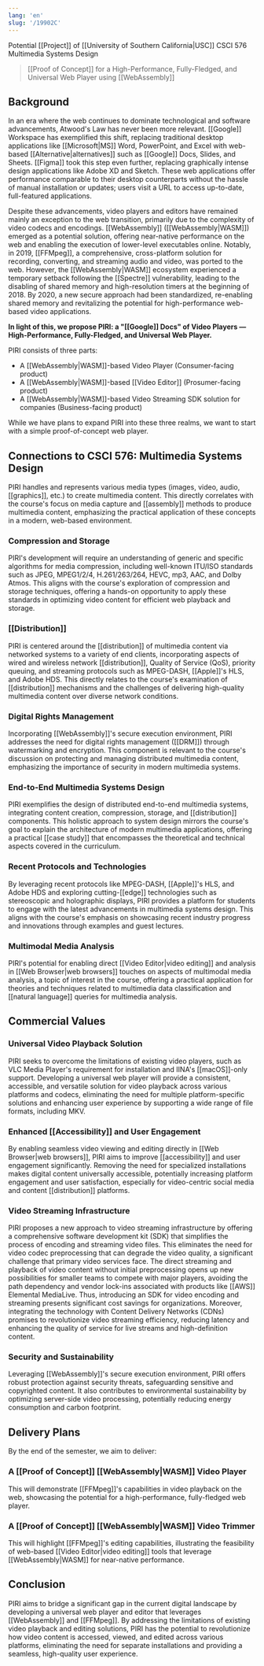 ```yaml
---
lang: 'en'
slug: '/19902C'
---
```


Potential [[Project]] of [[University of Southern California|USC]] CSCI 576 Multimedia Systems Design

> [[Proof of Concept]] for a High-Performance, Fully-Fledged, and Universal Web Player using [[WebAssembly]]

## Background

In an era where the web continues to dominate technological and software advancements, Atwood's Law has never been more relevant. [[Google]] Workspace has exemplified this shift, replacing traditional desktop applications like [[Microsoft|MS]] Word, PowerPoint, and Excel with web-based [[Alternative|alternatives]] such as [[Google]] Docs, Slides, and Sheets. [[Figma]] took this step even further, replacing graphically intense design applications like Adobe XD and Sketch. These web applications offer performance comparable to their desktop counterparts without the hassle of manual installation or updates; users visit a URL to access up-to-date, full-featured applications.

Despite these advancements, video players and editors have remained mainly an exception to the web transition, primarily due to the complexity of video codecs and encodings. [[WebAssembly]] ([[WebAssembly|WASM]]) emerged as a potential solution, offering near-native performance on the web and enabling the execution of lower-level executables online. Notably, in 2019, [[FFMpeg]], a comprehensive, cross-platform solution for recording, converting, and streaming audio and video, was ported to the web. However, the [[WebAssembly|WASM]] ecosystem experienced a temporary setback following the [[Spectre]] vulnerability, leading to the disabling of shared memory and high-resolution timers at the beginning of 2018. By 2020, a new secure approach had been standardized, re-enabling shared memory and revitalizing the potential for high-performance web-based video applications.

**In light of this, we propose PIRI: a "[[Google]] Docs" of Video Players — High-Performance, Fully-Fledged, and Universal Web Player.**

PIRI consists of three parts:

- A [[WebAssembly|WASM]]-based Video Player (Consumer-facing product)
- A [[WebAssembly|WASM]]-based [[Video Editor]] (Prosumer-facing product)
- A [[WebAssembly|WASM]]-based Video Streaming SDK solution for companies (Business-facing product)

While we have plans to expand PIRI into these three realms, we want to start with a simple proof-of-concept web player.

## Connections to CSCI 576: Multimedia Systems Design

PIRI handles and represents various media types (images, video, audio, [[graphics]], etc.) to create multimedia content. This directly correlates with the course's focus on media capture and [[assembly]] methods to produce multimedia content, emphasizing the practical application of these concepts in a modern, web-based environment.

### Compression and Storage

PIRI's development will require an understanding of generic and specific algorithms for media compression, including well-known ITU/ISO standards such as JPEG, MPEG1/2/4, H.261/263/264, HEVC, mp3, AAC, and Dolby Atmos. This aligns with the course's exploration of compression and storage techniques, offering a hands-on opportunity to apply these standards in optimizing video content for efficient web playback and storage.

### [[Distribution]]

PIRI is centered around the [[distribution]] of multimedia content via networked systems to a variety of end clients, incorporating aspects of wired and wireless network [[distribution]], Quality of Service (QoS), priority queuing, and streaming protocols such as MPEG-DASH, [[Apple]]'s HLS, and Adobe HDS. This directly relates to the course's examination of [[distribution]] mechanisms and the challenges of delivering high-quality multimedia content over diverse network conditions.

### Digital Rights Management

Incorporating [[WebAssembly]]'s secure execution environment, PIRI addresses the need for digital rights management ([[DRM]]) through watermarking and encryption. This component is relevant to the course's discussion on protecting and managing distributed multimedia content, emphasizing the importance of security in modern multimedia systems.

### End-to-End Multimedia Systems Design

PIRI exemplifies the design of distributed end-to-end multimedia systems, integrating content creation, compression, storage, and [[distribution]] components. This holistic approach to system design mirrors the course's goal to explain the architecture of modern multimedia applications, offering a practical [[case study]] that encompasses the theoretical and technical aspects covered in the curriculum.

### Recent Protocols and Technologies

By leveraging recent protocols like MPEG-DASH, [[Apple]]'s HLS, and Adobe HDS and exploring cutting-[[edge]] technologies such as stereoscopic and holographic displays, PIRI provides a platform for students to engage with the latest advancements in multimedia systems design. This aligns with the course's emphasis on showcasing recent industry progress and innovations through examples and guest lectures.

### Multimodal Media Analysis

PIRI's potential for enabling direct [[Video Editor|video editing]] and analysis in [[Web Browser|web browsers]] touches on aspects of multimodal media analysis, a topic of interest in the course, offering a practical application for theories and techniques related to multimedia data classification and [[natural language]] queries for multimedia analysis.

## Commercial Values

### Universal Video Playback Solution

PIRI seeks to overcome the limitations of existing video players, such as VLC Media Player's requirement for installation and IINA's [[macOS]]-only support. Developing a universal web player will provide a consistent, accessible, and versatile solution for video playback across various platforms and codecs, eliminating the need for multiple platform-specific solutions and enhancing user experience by supporting a wide range of file formats, including MKV.

### Enhanced [[Accessibility]] and User Engagement

By enabling seamless video viewing and editing directly in [[Web Browser|web browsers]], PIRI aims to improve [[accessibility]] and user engagement significantly. Removing the need for specialized installations makes digital content universally accessible, potentially increasing platform engagement and user satisfaction, especially for video-centric social media and content [[distribution]] platforms.

### Video Streaming Infrastructure

PIRI proposes a new approach to video streaming infrastructure by offering a comprehensive software development kit (SDK) that simplifies the process of encoding and streaming video files. This eliminates the need for video codec preprocessing that can degrade the video quality, a significant challenge that primary video services face. The direct streaming and playback of video content without initial preprocessing opens up new possibilities for smaller teams to compete with major players, avoiding the path dependency and vendor lock-ins associated with products like [[AWS]] Elemental MediaLive. Thus, introducing an SDK for video encoding and streaming presents significant cost savings for organizations. Moreover, integrating the technology with Content Delivery Networks (CDNs) promises to revolutionize video streaming efficiency, reducing latency and enhancing the quality of service for live streams and high-definition content.

### Security and Sustainability

Leveraging [[WebAssembly]]'s secure execution environment, PIRI offers robust protection against security threats, safeguarding sensitive and copyrighted content. It also contributes to environmental sustainability by optimizing server-side video processing, potentially reducing energy consumption and carbon footprint.

## Delivery Plans

By the end of the semester, we aim to deliver:

### A [[Proof of Concept]] [[WebAssembly|WASM]] Video Player

This will demonstrate [[FFMpeg]]'s capabilities in video playback on the web, showcasing the potential for a high-performance, fully-fledged web player.

### A [[Proof of Concept]] [[WebAssembly|WASM]] Video Trimmer

This will highlight [[FFMpeg]]'s editing capabilities, illustrating the feasibility of web-based [[Video Editor|video editing]] tools that leverage [[WebAssembly|WASM]] for near-native performance.

## Conclusion

PIRI aims to bridge a significant gap in the current digital landscape by developing a universal web player and editor that leverages [[WebAssembly]] and [[FFMpeg]]. By addressing the limitations of existing video playback and editing solutions, PIRI has the potential to revolutionize how video content is accessed, viewed, and edited across various platforms, eliminating the need for separate installations and providing a seamless, high-quality user experience.
